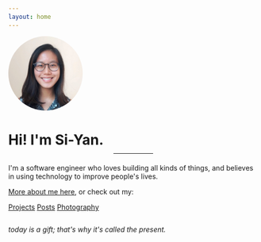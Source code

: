 ```yaml
---
layout: home
---
```


<img style="border-radius:50%; width: 150px" src="/assets/img/homephoto.jpeg" aria-hidden="true">

<h1 style="margin-bottom: 0">Hi! I'm Si-Yan.</h1>
<hr style="width: 80px; margin:10px auto 20px">

I'm a software engineer who loves building all kinds of things, and believes in using technology to improve people's lives.

[More about me here](/about), or check out my:

<a class="btn navbtn" href="/projects">Projects</a>
<a class="btn navbtn" href="/posts">Posts</a>
<a class="btn navbtn" href="/photog">Photography</a>

<p style="font-style: italic; margin-top: 2em">today is a gift; that's why it's called the present.</p>
